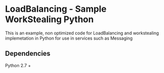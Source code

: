 # LoadBalancing - Sample WorkStealing Python

This is an example, non optimized code for LoadBalancing and workstealing implemetation in Python for use in services such as Messaging

Dependencies
------------
Python 2.7 +

